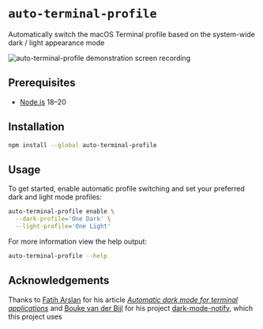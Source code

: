 # `auto-terminal-profile`

Automatically switch the macOS Terminal profile based on the system-wide dark / light appearance mode

![auto-terminal-profile demonstration screen recording](./documentation/demo.gif)

## Prerequisites

- [Node.js](https://nodejs.org/en/) 18–20

## Installation

```sh
npm install --global auto-terminal-profile
```

## Usage

To get started, enable automatic profile switching and set your preferred dark and light mode profiles:

```sh
auto-terminal-profile enable \
  --dark-profile='One Dark' \
  --light-profile='One Light'
```

For more information view the help output:

```sh
auto-terminal-profile --help
```

## Acknowledgements

Thanks to [Fatih Arslan](https://github.com/fatih) for his article [*Automatic dark mode for terminal applications*](https://arslan.io/2021/02/15/automatic-dark-mode-for-terminal-applications/) and [Bouke van der Bijl](https://github.com/bouk) for his project [dark-mode-notify](https://github.com/bouk/dark-mode-notify), which this project uses
